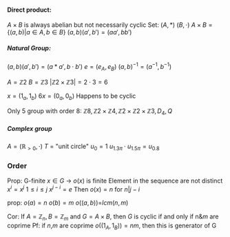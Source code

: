 #### Direct product:
$A\times B$ is always abelian but not necessarily cyclic
Set:
$(A,*)$
$(B,\cdot)$ 
$A\times B=\{ (a,b) |a \in A, b \in B\}$ 
$(a,b)(a',b')=(aa',bb')$ 
##### Natural Group:
$(a,b)(a',b') = (a*a',b \cdot b')$ 
$e=(e_{A}, e_{B})$ 
$(a,b)^{-1} = (a^{-1},b^{-1})$ 

$A=\mathbb{Z}2$
$B=\mathbb{Z}3$
$|\mathbb{Z}2\times \mathbb{Z}3| = 2\cdot3 = 6$ 

$x=(1_{a}, 1_{b})$
$6x=(0_{a}, 0_{b})$ 
Happens to be cyclic

Only 5 group with order 8:
$\mathbb{Z}8,\mathbb{Z}2\times \mathbb{Z}4,\mathbb{Z}2\times \mathbb{Z}2\times \mathbb{Z}3,D_{4},Q$ 
##### Complex group
$A=(\mathbb{R}_{>0}, \cdot)$ 
$T$ = "unit circle" 
$u_{0}=1$
$u_{1.3\pi}\cdot u_{1.5\pi}=u_{0.8}$ 

### Order
Prop: G-finite $x \in G$ -> $o(x)$ is finite
	Element in the sequence are not distinct
$x^{i}=x^{j}$  $1\leq i\leq j$
$x^{j-i}=e$
Then $o(x)=n$ for $n|j-i$

prop:
$o(a)=n$
$o(b)=m$
$o((a,b))$=$lcm(n,m)$  

Cor: If $A=\mathbb{Z}_{n},B=\mathbb{Z}_{m}$ and $G=A\times B$, then $G$ is cyclic if and only if n&$m$ are coprime
Pf: if $n$,$m$ are coprime $o((1_{A},1_{B}))=nm$, then this is  generator of G